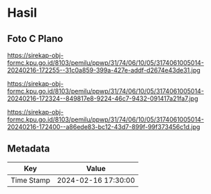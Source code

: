 # Hasil

## Foto C Plano

https://sirekap-obj-formc.kpu.go.id/8103/pemilu/ppwp/31/74/06/10/05/3174061005014-20240216-172255--31c0a859-399a-427e-addf-d2674e43de31.jpg

https://sirekap-obj-formc.kpu.go.id/8103/pemilu/ppwp/31/74/06/10/05/3174061005014-20240216-172324--849817e8-9224-46c7-9432-091417a21fa7.jpg

https://sirekap-obj-formc.kpu.go.id/8103/pemilu/ppwp/31/74/06/10/05/3174061005014-20240216-172400--a86ede83-bc12-43d7-899f-99f373456c1d.jpg


## Metadata

| Key        | Value               |
| ---------- | ------------------- |
| Time Stamp | 2024-02-16 17:30:00 |



